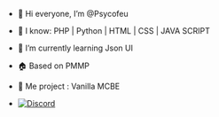 - 👋 Hi everyone, I’m @Psycofeu
- 👀 I know: PHP | Python | HTML | CSS | JAVA SCRIPT
- 🌱 I’m currently learning Json UI
- 🏠 Based on PMMP
- 🚧 Me project : Vanilla MCBE

- [![Discord](https://img.shields.io/discord/1216200805988827267?label=Discord&logo=discord&color=blue)](https://discord.gg/vanillamcbe)

